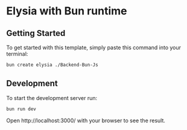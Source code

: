 # Elysia with Bun runtime

## Getting Started
To get started with this template, simply paste this command into your terminal:
```bash
bun create elysia ./Backend-Bun-Js
```

## Development
To start the development server run:
```bash
bun run dev
```

Open http://localhost:3000/ with your browser to see the result.